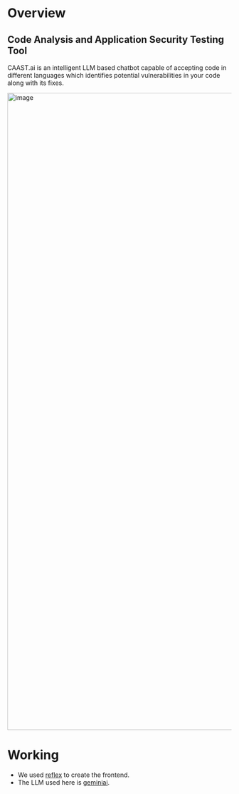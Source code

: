 # Overview
## Code Analysis and Application Security Testing Tool

CAAST.ai is an intelligent LLM based chatbot capable of accepting code in different languages which identifies potential vulnerabilities in your code along with its fixes.

<img width="1429" alt="image" src="https://github.com/user-attachments/assets/69577221-400f-45cf-8d95-81d2d0667aac">

# Working

- We used [reflex](https://reflex.dev/) to create the frontend.
- The LLM used here is [geminiai](https://gemini.google.com/app).
